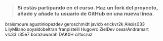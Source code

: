 > ### Si estás partipando en el curso. Haz un fork del proyecto, añade y añade tu usuario de GitHub en una nueva línea.

braismoure
agustinlopezdev
geroschmidt
javicb
erickvr2k
Alexis033
LilyMilano
soyaldobeltran
franpistelli
Hugovrc
ZielDev
cesarAndramart
vlc33
r35e7
borazuwarah
DAK0H
ciltocruz